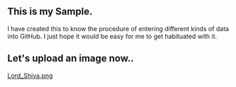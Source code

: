 ## This is my Sample.
I have created this to know the procedure of entering different kinds of data into GitHub.
I just hope it would be easy for me to get habituated with it.
## Let's upload an image now..
[Lord_Shiva.png](https://github.com/AdiLakshmi-Malla/sample/blob/master/Lord_Shiva.png)
